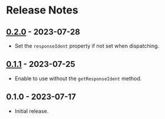 # Release Notes

## [0.2.0](https://github.com/ngmy/laravel-async-await-bus/compare/0.1.1...0.2.0) - 2023-07-28

- Set the `responseIdent` property if not set when dispatching.

## [0.1.1](https://github.com/ngmy/laravel-async-await-bus/compare/0.1.0...0.1.1) - 2023-07-25

- Enable to use without the `getResponseIdent` method.

## 0.1.0 - 2023-07-17

- Initial release.
